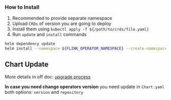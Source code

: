 
### How to Install

1. Recommended to provide separate namespace
2. Upload `CRDs` of version you are going to deploy
3. Install them using `kubectl apply -f ${/path/to/crds/file.yaml}`
4. Run `update` and `install` commands

```bash
helm dependency update
helm install --namespace ${FLINK_OPERATOR_NAMESPACE} --create-namespace ${FLINK_RELEASE_NAME} ./
```

## Chart Update

More details in off doc: [upgrade process](https://nightlies.apache.org/flink/flink-kubernetes-operator-docs-main/docs/operations/upgrade/#operator-upgrade-process)

**In case you need change operators version** you need update in `Chart.yaml` both options: `version` and `repository`
